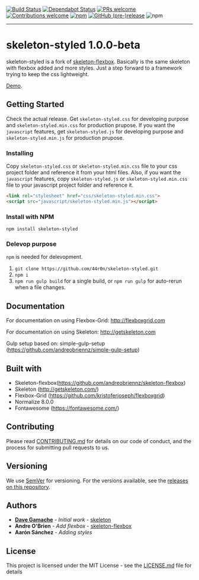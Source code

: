 [![Build Status](https://travis-ci.org/44r0n/skeleton-styled.svg?branch=master)](https://travis-ci.org/44r0n/skeleton-styled)
[![Dependabot Status](https://api.dependabot.com/badges/status?host=github&repo=44r0n/skeleton-styled)](https://dependabot.com)
[![PRs welcome](https://img.shields.io/badge/pull_requests-welcome-brightgreen.svg)](http://makeapullrequest.com/)
[![Contributions welcome](https://img.shields.io/badge/contributions-welcome-brightgreen.svg)](https://github.com/44r0n/skeleton-styled/issues)
[![npm](https://img.shields.io/npm/v/skeleton-styled.svg)](https://www.npmjs.com/package/skeleton-styled)
[![GitHub (pre-)release](https://img.shields.io/github/release/44r0n/skeleton-styled/all.svg)](https://github.com/44r0n/skeleton-styled/releases)
![npm](https://img.shields.io/npm/dt/skeleton-styled.svg)

---

# skeleton-styled 1.0.0-beta

skeleton-styled is a fork of [skeleton-flexbox](https://github.com/andreobriennz/skeleton-flexbox). Basically is the same skeleton with flexbox added and more styles. Just a step forward to a framework trying to keep the css lightweight. 

[Demo](https://44r0n.github.io/skeleton-styled/).

## Getting Started

Check the actual release. Get `skeleton-styled.css` for developing purpose and `skeleton-styled.min.css` for production prupose.
If you want the `javascript` features, get `skeleton-styled.js` for developing purpose and `skeleton-styled.min.js` for production prupose.

### Installing

Copy `skeleton-styled.css` or `skeleton-styled.min.css` file to your css project folder and reference it from your html files.
Also, if you want the `javascript` features, copy `skeleton-styled.js` or `skeleton-styled.min.css` file to your javascript project folder and reference it.

~~~html
<link rel="stylesheet" href="css/skeleton-styled.min.css">
<script src="javascript/skeleton-styled.min.js"></script>
~~~

### Install with NPM

`npm install skeleton-styled`

### Delevop purpose

`npm` is needed for delevopment.

1. `git clone https://github.com/44r0n/skeleton-styled.git`
2. `npm i`
3. `npm run gulp build` for a single build, or `npm run gulp` for auto-rerun when a file changes.

## Documentation

For documentation on using Flexbox-Grid: http://flexboxgrid.com

For documentation on using Skeleton: http://getskeleton.com

Gulp setup based on: simple-gulp-setup (https://github.com/andreobriennz/simple-gulp-setup)

## Built with
- Skeleton-flexbox(https://github.com/andreobriennz/skeleton-flexbox)
- Skeleton (http://getskeleton.com/)
- Flexbox-Grid (https://github.com/kristoferjoseph/flexboxgrid)
- Normalize 8.0.0
- Fontawesome (https://fontawesome.com/)

## Contributing

Please read [CONTRIBUTING.md](https://gist.github.com/PurpleBooth/b24679402957c63ec426) for details on our code of conduct, and the process for submitting pull requests to us.

## Versioning

We use [SemVer](http://semver.org/) for versioning. For the versions available, see the [releases on this repository](https://github.com/44r0n/skeleton-styled/releases). 

## Authors

* **[Dave Gamache](https://twitter.com/dhg)** - *Initial work* - [skeleton](https://github.com/dhg/Skeleton)
* **Andre O'Brien** - *Add flexbox* - [skeleton-flexbox](https://github.com/andreobriennz/skeleton-flexbox)
* **Aarón Sánchez** - *Adding styles*

## License

This project is licensed under the MIT License - see the [LICENSE.md](LICENSE.md) file for details

